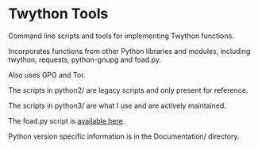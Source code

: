 Twython Tools
=============

Command line scripts and tools for implementing Twython functions.

Incorporates functions from other Python libraries and modules,
including twython, requests, python-gnupg and foad.py.

Also uses GPG and Tor.

The scripts in python2/ are legacy scripts and only present for
reference.

The scripts in python3/ are what I use and are actively maintained.

The foad.py script is [available here](https://github.com/adversary-org/foad).

Python version specific information is in the Documentation/
directory.
